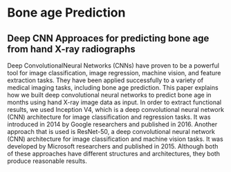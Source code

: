# Bone age Prediction
## Deep CNN Approaces for predicting bone age from hand X-ray radiographs

Deep ConvolutionalNeural Networks (CNNs) have proven to be a powerful tool
for image classification, image regression, machine vision, and
feature extraction tasks. They have been applied successfully to a
variety of medical imaging tasks, including bone age prediction.
This paper explains how we built deep convolutional neural
networks to predict bone age in months using hand X-ray image
data as input. In order to extract functional results, we used
Inception V4, which is a deep convolutional neural network
(CNN) architecture for image classification and regression tasks.
It was introduced in 2014 by Google researchers and published
in 2016. Another approach that is used is ResNet-50, a deep
convolutional neural network (CNN) architecture for image
classification and machine vision tasks. It was developed by
Microsoft researchers and published in 2015. Although both
of these approaches have different structures and architectures,
they both produce reasonable results.
